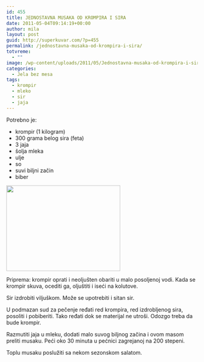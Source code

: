 ```yaml
---
id: 455
title: JEDNOSTAVNA MUSAKA OD KROMPIRA I SIRA
date: 2011-05-04T09:14:19+00:00
author: mila
layout: post
guid: http://superkuvar.com/?p=455
permalink: /jednostavna-musaka-od-krompira-i-sira/
totvreme:
  - ""
image: /wp-content/uploads/2011/05/Jednostavna-musaka-od-krompira-i-sira-940x198.jpg
categories:
  - Jela bez mesa
tags:
  - krompir
  - mleko
  - sir
  - jaja
---
```

Potrebno je:

  * krompir (1 kilogram)
  * 300 grama belog sira (feta)
  * 3 jaja
  * šolja mleka
  * ulje
  * so
  * suvi biljni začin
  * biber

<img class="alignnone size-medium wp-image-2912" title="Jednostavna musaka od krompira i sira" src="//superkuvar.com/wp-content/uploads/2011/05/Jednostavna-musaka-od-krompira-i-sira-300x225.jpg" alt="" width="300" height="225" /> 

Priprema: krompir oprati i neoljušten obariti u malo posoljenoj vodi. Kada se krompir skuva, ocediti ga, oljuštiti i iseći na kolutove.

Sir izdrobiti viljuškom. Može se upotrebiti i sitan sir.

U podmazan sud za pečenje ređati red krompira, red izdrobljenog sira, posoliti i pobiberiti. Tako ređati dok se materijal ne utroši. Odozgo treba da bude krompir.

Razmutiti jaja u mleku, dodati malo suvog biljnog začina i ovom masom preliti musaku. Peći oko 30 minuta u pećnici zagrejanoj na 200 stepeni.

Toplu musaku poslužiti sa nekom sezonskom salatom.